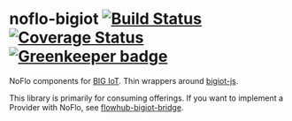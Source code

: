 # noflo-bigiot [![Build Status](https://secure.travis-ci.org/noflo/noflo-bigiot.png?branch=master)](http://travis-ci.org/noflo/noflo-bigiot) [![Coverage Status](https://coveralls.io/repos/github/noflo/noflo-bigiot/badge.svg?branch=master)](https://coveralls.io/github/noflo/noflo-bigiot?branch=master) [![Greenkeeper badge](https://badges.greenkeeper.io/noflo/noflo-bigiot.svg)](https://greenkeeper.io/)

NoFlo components for [BIG IoT](https://big-iot.eu). Thin wrappers around [bigiot-js](https://github.com/flowhub/bigiot-js).

This library is primarily for consuming offerings.
If you want to implement a Provider with NoFlo, see [flowhub-bigiot-bridge](https://github.com/flowhub/bigiot-bridge).

